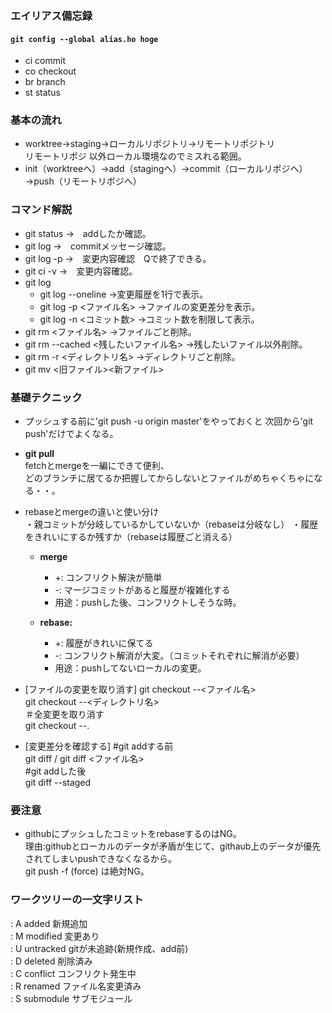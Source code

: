 ### エイリアス備忘録
#### `git config --global alias.ho hoge`
- ci commit  
- co checkout  
- br branch  
- st status  

### 基本の流れ
- worktree→staging→ローカルリポジトリ→リモートリポジトリ  
リモートリポジ 以外ローカル環境なのでミスれる範囲。  
- init（worktreeへ）→add（stagingへ）→commit（ローカルリポジへ）→push（リモートリポジへ）  

### コマンド解説
- git status →　addしたか確認。  
- git log    →　commitメッセージ確認。  
- git log -p →　変更内容確認　Qで終了できる。  
- git ci -v  →　変更内容確認。  
- git log  
  - git log --oneline →変更履歴を1行で表示。  
  - git log -p <ファイル名> →ファイルの変更差分を表示。  
  - git log -n <コミット数> →コミット数を制限して表示。  
 - git rm <ファイル名> →ファイルごと削除。
 - git rm --cached <残したいファイル名> →残したいファイル以外削除。
 - git rm -r <ディレクトリ名> →ディレクトリごと削除。
 - git mv <旧ファイル><新ファイル>

### 基礎テクニック　　
- プッシュする前に'git push -u origin master'をやっておくと
次回から'git push'だけでよくなる。  

- **git pull**  
fetchとmergeを一編にできて便利、  
どのブランチに居てるか把握してからしないとファイルがめちゃくちゃになる・・。

- rebaseとmergeの違いと使い分け  
  ・親コミットが分岐しているかしていないか（rebaseは分岐なし）
  ・履歴をきれいにするか残すか（rebaseは履歴ごと消える）
  
  - **merge**
    - +: コンフリクト解決が簡単
    - -: マージコミットがあると履歴が複雑化する
    - 用途：pushした後、コンフリクトしそうな時。

  - **rebase:**
    - +: 履歴がきれいに保てる
    - -: コンフリクト解消が大変。（コミットそれぞれに解消が必要）
    - 用途：pushしてないローカルの変更。

- [ファイルの変更を取り消す]
git checkout --<ファイル名>  
git checkout --<ディレクトリ名>  
＃全変更を取り消す  
git checkout --.  

- [変更差分を確認する]
#git addする前  
git diff / git diff <ファイル名>  
#git addした後  
git diff --staged  

### 要注意
- githubにプッシュしたコミットをrebaseするのはNG。  
理由:githubとローカルのデータが矛盾が生じて、githaub上のデータが優先されてしまいpushできなくなるから。  
git push -f (force) は絶対NG。  
  
### ワークツリーの一文字リスト  
: A	added	新規追加  
: M	modified	変更あり  
: U	untracked	gitが未追跡(新規作成、add前)  
: D	deleted	削除済み  
: C	conflict	コンフリクト発生中  
: R	renamed	ファイル名変更済み  
: S	submodule	サブモジュール  
